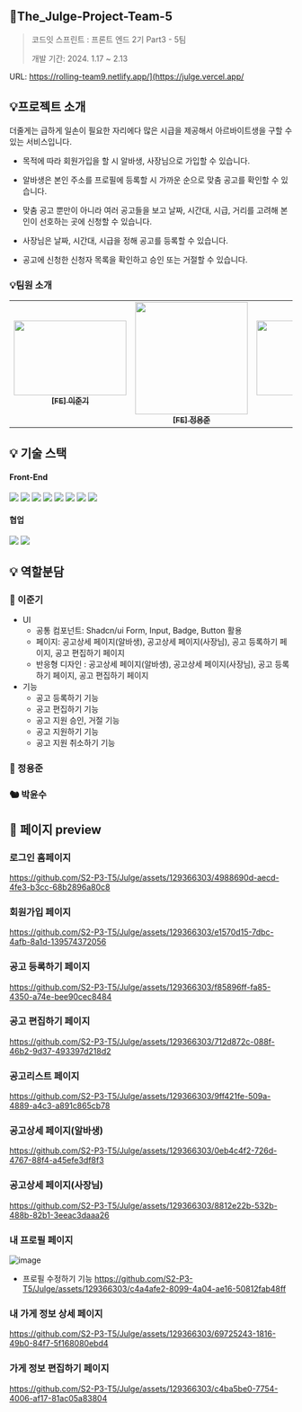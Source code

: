 ## The_Julge-Project-Team-5

> 코드잇 스프린트 : 프론트 엔드 2기 Part3 - 5팀
>
> 개발 기간: 2024. 1.17 ~ 2.13


URL: https://rolling-team9.netlify.app/](https://julge.vercel.app/


## 💡프로젝트 소개

더줄게는 급하게 일손이 필요한 자리에다 많은 시급을 제공해서 아르바이트생을 구할 수 있는 서비스입니다.

  - 목적에 따라 회원가입을 할 시 알바생, 사장님으로 가입할 수 있습니다.

  - 알바생은 본인 주소를 프로필에 등록할 시 가까운 순으로 맞춤 공고를 확인할 수 있습니다.
  
  - 맞춤 공고 뿐만이 아니라 여러 공고들을 보고 날짜, 시간대, 시급, 거리를 고려해 본인이 선호하는 곳에 신청할 수 있습니다.
  
  - 사장님은 날짜, 시간대, 시급을 정해 공고를 등록할 수 있습니다.
  
  - 공고에 신청한 신청자 목록을 확인하고 승인 또는 거절할 수 있습니다.

### 💡팀원 소개

<table>
  <tbody>
    <tr>
      <td align="center"><a href="https://github.com/eonpain">
      <img width=200px height=133px src="https://velog.velcdn.com/images/ynmkim/post/87530a1d-22d7-4f07-8f53-18fff05262c1/image.png" alt=""/><br />
      <sub><b>[FE] 이준기</b></sub></a><br /></td>
      <td align="center"><a href="https://github.com/dkile">
      <img width=200px src="https://github.com/S2-P3-T5/Julge/assets/129366303/6bca80cf-62b4-497b-81bc-f0148daf86f0" alt=""/><br />
      <sub><b>[FE] 정용준</b></sub></a><br /></td>
      <td align="center"><a href="https://github.com/ys1008p">
      <img width=200px height=133px src="https://github.com/S2-P3-T5/Julge/assets/129366303/2341700c-daf7-481c-947c-73219e8d22b6" alt=""/><br />
      <sub><b>[FE] 박윤수</b></sub></a><br /></td>
    </tr>
  </tbody>
</table>

## 💡 기술 스택

#### Front-End

<div style="margin: ; text-align: left;" "text-align: left;">
  <img src="https://img.shields.io/badge/React-61DAFB?style=for-the-badge&logo=React&logoColor=white">
  <img src="https://img.shields.io/badge/Javascript-F7DF1E?style=for-the-badge&logo=Javascript&logoColor=white">
  <img src="https://img.shields.io/badge/React Query-F7B93E?style=for-the-badge&logo=ReactQuery&logoColor=white">
  <img src="https://img.shields.io/badge/Tailwind-E34F26?style=for-the-badge&logo=Tailwind&logoColor=white">
  <img src="https://img.shields.io/badge/Ky-CC33CC?style=for-the-badge&logo=Ky&logoColor=white">
  <img src="https://img.shields.io/badge/Shadcn/ui-66FF33?style=for-the-badge&logo=Shadcn/ui&logoColor=white">
  <img src="https://img.shields.io/badge/Zod-DB7093?style=for-the-badge&logo=Zod&logoColor=white">
  <img src="https://img.shields.io/badge/React Hook Form-4B32C3?style=for-the-badge&logo=ReactHookForm&logoColor=white">
 </div>


#### 협업

 <div style="margin: ; text-align: left;" "text-align: left;"> 
   <img src="https://img.shields.io/badge/Git-F05032?style=for-the-badge&logo=Git&logoColor=white">
   <img src="https://img.shields.io/badge/Github-181717?style=for-the-badge&logo=Github&logoColor=white">
</div>

## 💡 역할분담

### 🩵 이준기

- UI
    - 공통 컴포넌트: Shadcn/ui Form, Input, Badge, Button 활용
    - 페이지: 공고상세 페이지(알바생), 공고상세 페이지(사장님), 공고 등록하기 페이지, 공고 편집하기 페이지
    - 반응형 디자인 : 공고상세 페이지(알바생), 공고상세 페이지(사장님), 공고 등록하기 페이지, 공고 편집하기 페이지
- 기능
    - 공고 등록하기 기능
    - 공고 편집하기 기능
    - 공고 지원 승인, 거절 기능
    - 공고 지원하기 기능
    - 공고 지원 취소하기 기능

### 🐼 정용준


### 🐿️ 박윤수


## 👀 페이지 preview

### 로그인 홈페이지
https://github.com/S2-P3-T5/Julge/assets/129366303/4988690d-aecd-4fe3-b3cc-68b2896a80c8

### 회원가입 페이지
https://github.com/S2-P3-T5/Julge/assets/129366303/e1570d15-7dbc-4afb-8a1d-139574372056

### 공고 등록하기 페이지
https://github.com/S2-P3-T5/Julge/assets/129366303/f85896ff-fa85-4350-a74e-bee90cec8484

### 공고 편집하기 페이지
https://github.com/S2-P3-T5/Julge/assets/129366303/712d872c-088f-46b2-9d37-493397d218d2

### 공고리스트 페이지
https://github.com/S2-P3-T5/Julge/assets/129366303/9ff421fe-509a-4889-a4c3-a891c865cb78

### 공고상세 페이지(알바생)
https://github.com/S2-P3-T5/Julge/assets/129366303/0eb4c4f2-726d-4767-88f4-a45efe3df8f3

### 공고상세 페이지(사장님)
https://github.com/S2-P3-T5/Julge/assets/129366303/8812e22b-532b-488b-82b1-3eeac3daaa26

### 내 프로필 페이지
![image](https://github.com/S2-P3-T5/Julge/assets/129366303/ad67c3e2-407e-4ede-be28-61a490f6d73e)

- 프로필 수정하기 기능
https://github.com/S2-P3-T5/Julge/assets/129366303/c4a4afe2-8099-4a04-ae16-50812fab48ff

### 내 가게 정보 상세 페이지
https://github.com/S2-P3-T5/Julge/assets/129366303/69725243-1816-49b0-84f7-5f168080ebd4

### 가게 정보 편집하기 페이지
https://github.com/S2-P3-T5/Julge/assets/129366303/c4ba5be0-7754-4006-af17-81ac05a83804



